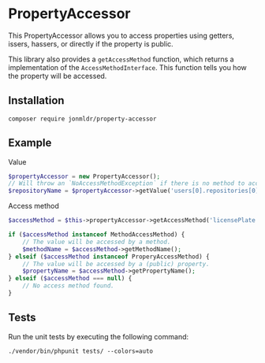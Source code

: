 # PropertyAccessor

This PropertyAccessor allows you to access properties using getters, issers, hassers, 
or directly if the property is public.

This library also provides a `getAccessMethod` function, which returns a implementation of the `AccessMethodInterface`.
This function tells you how the property will be accessed.

## Installation
````
composer require jonmldr/property-accessor
````

## Example
Value
````PHP
$propertyAccessor = new PropertyAccessor();
// Will throw an `NoAccessMethodException` if there is no method to access the property.
$repositoryName = $propertyAccessor->getValue('users[0].repositories[0].name', $userGroup);
````

Access method
````PHP
$accessMethod = $this->propertyAccessor->getAccessMethod('licensePlate', Car::class);

if ($accessMethod instanceof MethodAccessMethod) {
    // The value will be accessed by a method.
    $methodName = $accessMethod->getMethodName();
} elseif ($accessMethod instanceof ProperyAccessMethod) {
    // The value will be accessed by a (public) property.
    $propertyName = $accessMethod->getPropertyName();
} elseif ($accessMethod === null) {
    // No access method found.
}
````

## Tests
Run the unit tests by executing the following command:
````
./vendor/bin/phpunit tests/ --colors=auto
````
